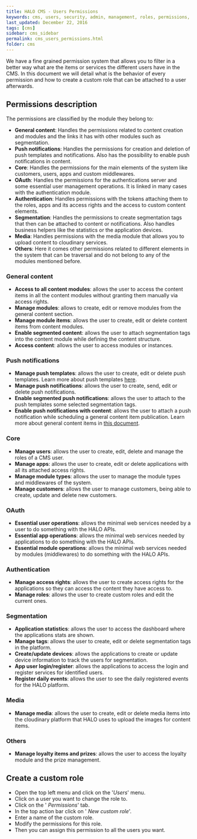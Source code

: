 ```yaml
---
title: HALO CMS - Users Permissions
keywords: cms, users, security, admin, management, roles, permissions, rights
last_updated: December 22, 2016
tags: [cms]
sidebar: cms_sidebar
permalink: cms_users_permissions.html
folder: cms
---
```


We have a fine grained permission system that allows you to filter in a better way what are the items
or services the different users have in the CMS. In this document we will detail what is the 
behavior of every permission and how to create a custom role that can be attached to a user 
afterwards.

## Permissions description

The permissions are classified by the module they belong to:

- **General content**: Handles the permissions related to content creation and modules and the links it has
with other modules such as segmentation.
- **Push notifications**: Handles the permissions for creation and deletion of push templates and notifications. Also
has the possibility to enable push notifications in content.
- **Core**: Handles the permissions for the main elements of the system like customers, users, apps and custom
middlewares.
- **OAuth**: Handles the permissions for the authentications server and some essential user management operations. It is linked
in many cases with the authentication module.
- **Authentication**: Handles permissions with the tokens attaching them to the roles, apps and its access rights and the
access to custom content elements.
- **Segmentation**: Handles the permissions to create segmentation tags that then can be attached to content or notifications. Also handles
business helpers like the statistics or the application devices.
- **Media**: Handles permissions with the media module that allows you to upload content to cloudinary services.
- **Others**: Here it comes other permissions related to different elements in the system that can be traversal
and do not belong to any of the modules mentioned before.

### General content

- **Access to all content modules**:  allows the user to access the content items in all the content modules without granting them manually via access rights.
- **Manage modules**: allows to create, edit or remove modules from the general content section.
- **Manage module items**: allows the user to create, edit or delete content items from content modules.
- **Enable segmented content**: allows the user to attach segmentation tags into the content module while defining the content structure.
- **Access content**: allows the user to access modules or instances.

### Push notifications

- **Manage push templates**: allows the user to create, edit or delete push templates. Learn more about push templates [here](./cms_notifications_template).
- **Manage push notifications**: allows the user to create, send, edit or delete push notifications.
- **Enable segmented push notifications**: allows the user to attach to the push templates some selected segmentation tags.
- **Enable push notifications with content**: allows the user to attach a push notification while scheduling a general content item publication. Learn 
more about general content items in [this document](./cms_content_items).

### Core

- **Manage users**: allows the user to create, edit, delete and manage the roles of a CMS user.
- **Manage apps**: allows the user to create, edit or delete applications with all its attached access rights.
- **Manage module types**: allows the user to manage the module types and middlewares of the system.
- **Manage customers**: allows the user to manage customers, being able to create, update and delete new customers.

### OAuth

- **Essential user operations**: allows the minimal web services needed by a user to do something with the HALO APIs.
- **Essential app operations**: allows the minimal web services needed by applications to do something with the HALO APIs.
- **Essential module operations**: allows the minimal web services needed by modules (middlewares) to do something with the HALO APIs.

### Authentication

- **Manage access rights**: allows the user to create access rights for the applications so they can access the content they have access to.
- **Manage roles**: allows the user to create custom roles and edit the current ones.

### Segmentation

- **Application statistics**: allows the user to access the dashboard where the applications stats are shown.
- **Manage tags**: allows the user to create, edit or delete segmentation tags in the platform.
- **Create/update devices**: allows the applications to create or update device information to track the users for segmentation.
- **App user login/register**: allows the applications to access the login and register services for identified users.
- **Register daily events**: allows the user to see the daily registered events for the HALO platform.

### Media

- **Manage media**: allows the user to create, edit or delete media items into the cloudinary platform that HALO
uses to upload the images for content items.

### Others

- **Manage loyalty items and prizes**: allows the user to access the loyalty module and the prize management.

## Create a custom role

- Open the top left menu and click on the '*Users*' menu.
- Click on a user you want to change the role to.
- Click on the  '<span class="fa fa-lock" /> *Permissions*' tab.
- In the top action bar click on '<span class="fa fa-plus"/> *New custom role*'.
- Enter a name of the custom role.
- Modify the permissions for this role.
- Then you can assign this permission to all the users you want.
